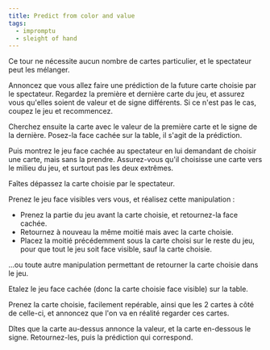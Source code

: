 ```yaml
---
title: Predict from color and value
tags:
  - impromptu
  - sleight of hand
---
```


Ce tour ne nécessite aucun nombre de cartes particulier, et le spectateur peut
les mélanger.

Annoncez que vous allez faire une prédiction de la future carte choisie par le
spectateur. Regardez la première et dernière carte du jeu, et assurez vous
qu'elles soient de valeur et de signe différents. Si ce n'est pas le cas, coupez
le jeu et recommencez.

Cherchez ensuite la carte avec le valeur de la première carte et le signe de la
dernière. Posez-la face cachée sur la table, il s'agit de la prédiction.

Puis montrez le jeu face cachée au spectateur en lui demandant de choisir une
carte, mais sans la prendre. Assurez-vous qu'il choisisse une carte vers le
milieu du jeu, et surtout pas les deux extrêmes.

Faîtes dépassez la carte choisie par le spectateur.

Prenez le jeu face visibles vers vous, et réalisez cette manipulation :

- Prenez la partie du jeu avant la carte choisie, et retournez-la face cachée.
- Retournez à nouveau la même moitié mais avec la carte choisie.
- Placez la moitié précédemment sous la carte choisi sur le reste du jeu, pour
  que tout le jeu soit face visible, sauf la carte choisie.

...ou toute autre manipulation permettant de retourner la carte choisie dans le
jeu.

Etalez le jeu face cachée (donc la carte choisie face visible) sur la table.

Prenez la carte choisie, facilement repérable, ainsi que les 2 cartes à côté de
celle-ci, et annoncez que l'on va en réalité regarder ces cartes.

Dîtes que la carte au-dessus annonce la valeur, et la carte en-dessous le signe.
Retournez-les, puis la prédiction qui correspond.
